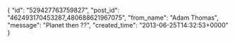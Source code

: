  {
   "id": "529427763759827",
   "post_id": "462493170453287_480688621967075",
   "from_name": "Adam Thomas",
   "message": "Planet then ??",
   "created_time": "2013-06-25T14:32:53+0000"
 }
